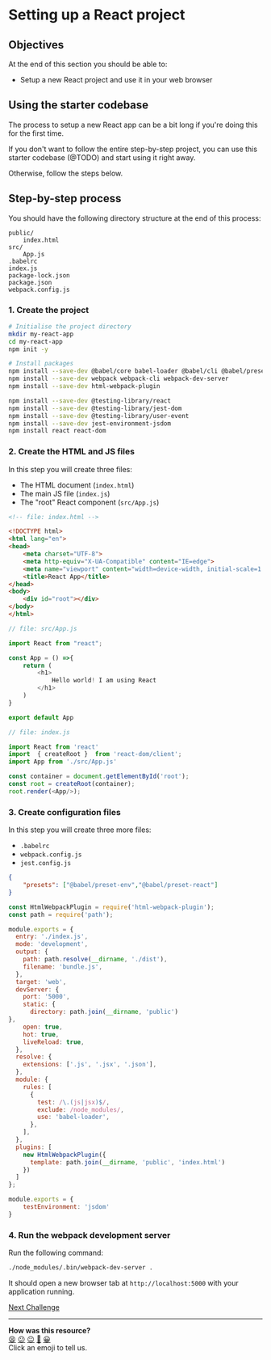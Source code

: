 # Setting up a React project

## Objectives

At the end of this section you should be able to:
 * Setup a new React project and use it in your web browser

## Using the starter codebase

The process to setup a new React app can be a bit long if you're doing this for
the first time.

If you don't want to follow the entire step-by-step project, you
can use this starter codebase (@TODO) and start using it right away.

Otherwise, follow the steps below.

## Step-by-step process

You should have the following directory structure at the end of this process:

```
public/
    index.html
src/
    App.js
.babelrc
index.js
package-lock.json
package.json
webpack.config.js
```

### 1. Create the project

```bash
# Initialise the project directory
mkdir my-react-app
cd my-react-app
npm init -y

# Install packages
npm install --save-dev @babel/core babel-loader @babel/cli @babel/preset-env @babel/preset-react
npm install --save-dev webpack webpack-cli webpack-dev-server
npm install --save-dev html-webpack-plugin

npm install --save-dev @testing-library/react
npm install --save-dev @testing-library/jest-dom
npm install --save-dev @testing-library/user-event
npm install --save-dev jest-environment-jsdom
npm install react react-dom 
```

### 2. Create the HTML and JS files

In this step you will create three files:
* The HTML document (`index.html`)
* The main JS file (`index.js`)
* The "root" React component (`src/App.js`)

```html
<!-- file: index.html -->

<!DOCTYPE html>
<html lang="en">
<head>
    <meta charset="UTF-8">
    <meta http-equiv="X-UA-Compatible" content="IE=edge">
    <meta name="viewport" content="width=device-width, initial-scale=1.0">
    <title>React App</title>
</head>
<body>
    <div id="root"></div>
</body>
</html>
```

```js
// file: src/App.js

import React from "react";

const App = () =>{
    return (
        <h1>
            Hello world! I am using React
        </h1>
    )
}

export default App
```

```js
// file: index.js

import React from 'react'
import  { createRoot }  from 'react-dom/client';
import App from './src/App.js'

const container = document.getElementById('root');
const root = createRoot(container);
root.render(<App/>);
```

### 3. Create configuration files

In this step you will create three more files:
 * `.babelrc`
 * `webpack.config.js`
 * `jest.config.js`

```json
{
    "presets": ["@babel/preset-env","@babel/preset-react"]
}
```

```js
const HtmlWebpackPlugin = require('html-webpack-plugin');
const path = require('path');

module.exports = {
  entry: './index.js',
  mode: 'development',
  output: {
    path: path.resolve(__dirname, './dist'),
    filename: 'bundle.js',
  },
  target: 'web',
  devServer: {
    port: '5000',
    static: {
      directory: path.join(__dirname, 'public')
},
    open: true,
    hot: true,
    liveReload: true,
  },
  resolve: {
    extensions: ['.js', '.jsx', '.json'],
  },
  module: {
    rules: [
      {
        test: /\.(js|jsx)$/, 
        exclude: /node_modules/, 
        use: 'babel-loader', 
      },
    ],
  },
  plugins: [
    new HtmlWebpackPlugin({
      template: path.join(__dirname, 'public', 'index.html')
    })
  ]
};
```

```js
module.exports = {
    testEnvironment: 'jsdom'
}
```

### 4. Run the webpack development server

Run the following command:

```bash
./node_modules/.bin/webpack-dev-server .
```

It should open a new browser tab at `http://localhost:5000` with your application running.

[Next Challenge](02_components.md)

<!-- BEGIN GENERATED SECTION DO NOT EDIT -->

---

**How was this resource?**  
[😫](https://airtable.com/shrUJ3t7KLMqVRFKR?prefill_Repository=makersacademy%2Fjavascript-react-applications&prefill_File=react%2F01_setting_up_project.md&prefill_Sentiment=😫) [😕](https://airtable.com/shrUJ3t7KLMqVRFKR?prefill_Repository=makersacademy%2Fjavascript-react-applications&prefill_File=react%2F01_setting_up_project.md&prefill_Sentiment=😕) [😐](https://airtable.com/shrUJ3t7KLMqVRFKR?prefill_Repository=makersacademy%2Fjavascript-react-applications&prefill_File=react%2F01_setting_up_project.md&prefill_Sentiment=😐) [🙂](https://airtable.com/shrUJ3t7KLMqVRFKR?prefill_Repository=makersacademy%2Fjavascript-react-applications&prefill_File=react%2F01_setting_up_project.md&prefill_Sentiment=🙂) [😀](https://airtable.com/shrUJ3t7KLMqVRFKR?prefill_Repository=makersacademy%2Fjavascript-react-applications&prefill_File=react%2F01_setting_up_project.md&prefill_Sentiment=😀)  
Click an emoji to tell us.

<!-- END GENERATED SECTION DO NOT EDIT -->
